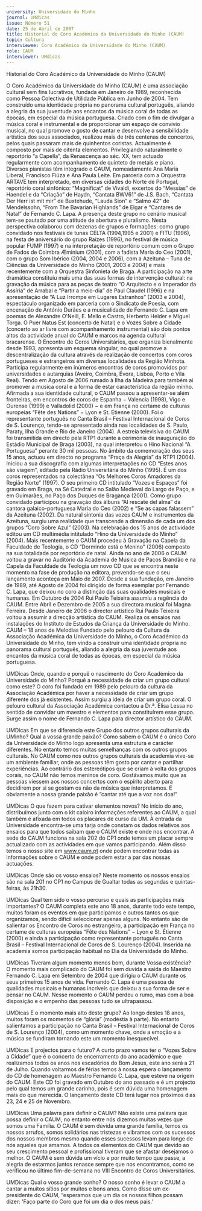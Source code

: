 ```yaml
---
university: Universidade do Minho
journal: UMdicas
issue: Número 51
date: 25 de Abril de 2007
title: Historial do Coro Académico da Universidade do Minho (CAUM)
topic: Cultura
interviewee: Coro Académico da Universidade do Minho (CAUM)
role: CAUM
interviewer: UMdicas
---
```




Historial do Coro Académico
da Universidade do Minho
(CAUM)


O Coro Académico da Universidade do Minho (CAUM) é
uma associação cultural sem fins lucrativos, fundada em
Janeiro de 1989, reconhecida como Pessoa Colectiva de
Utilidade Pública em Junho de 2004.
Tem construído uma identidade própria no panorama
cultural português, aliando a alegria da sua juventude aos
encantos da música coral de todas as épocas, em especial
da música portuguesa. Criado com o fim de divulgar a
música coral e instrumental e de proporcionar um espaço de
convívio musical, no qual promove o gosto de cantar e
desenvolve a sensibilidade artística dos seus associados,
realizou mais de três centenas de concertos, pelos quais
passaram mais de quinhentos coristas. Actualmente é
composto por mais de oitenta elementos.
Privilegiando naturalmente o reportório “a Capella”, da
Renascença ao séc. XX, tem actuado regularmente com
acompanhamento de quinteto de metais e piano. Diversos
pianistas têm integrado o CAUM, nomeadamente Ana Maria
Liberal, Francisco Fiúza e Ana Paula Leite.
Em parceria com a Orquestra ARTAVE tem interpretado, em
diversas cidades do Norte de Portugal, reportório coral sinfónico: “Magnificat” de Vivaldi, excertos do “Messias” de
Haendel e da “Criação” de Haydn, “Cantata BWV61” de J.S.
Bach, “Cantata Der Herr ist mit mir” de Buxtehude, “Lauda
Sion” e “Salmo 42” de Mendelssohn, “From The Bavarian
Highlands” de Elgar e “Cantares de Natal” de Fernando C.
Lapa.
A presença deste grupo no cenário musical tem-se pautado
por uma atitude de abertura e pluralismo. Nesta perspectiva
colaborou com dezenas de grupos e formações: como grupo
convidado nos festivais de tunas CELTA (1994,1995 e 2001)
e FITU (1996), na festa de aniversário do grupo Raízes
(1996), no festival de música popular FUMP (1997) e na
interpretação de reportório comum com o Grupo de Fados
de Coimbra Æminium (2001), com a fadista María do Ceo
(2001), com o grupo Som Ibérico (2004, 2004 e 2006), com a
Azeituna – Tuna de Ciências da Universidade do Minho
(2001, 2003 e 2004) e mais recentemente com a Orquestra
Sinfonieta de Braga.
A participação na arte dramática constituiu mais uma das
suas formas de intervenção cultural: na gravação da música
para as peças de teatro “O Arquitecto e o Imperador da
Assíria” de Arrabal e “Partir a meio-dia” de Paul Claudel
(1996) e na apresentação de “A Luz Irrompe em Lugares
Estranhos” (2003 e 2004), espectáculo organizado em
parceria com o Sindicato de Poesia, com encenação de
António Durães e a musicalidade de Fernando C. Lapa em
poemas de Alexandre O'Neill, E. Mello e Castro, Herberto
Helder e Miguel Torga.
O Puer Natus Est (concerto de Natal) e o Vozes Sobre a
Cidade (concerto ao ar livre com acompanhamento
instrumental) são dois pontos altos da actividade anual do
CAUM e marcos na agenda cultural bracarense.
O Encontro de Coros Universitários, que organiza
bienalmente desde 1993, apresenta um esquema singular,
no qual promove a descentralização da cultura através da
realização de concertos com coros portugueses e
estrangeiros em diversas localidades da Região Minhota.
Participa regularmente em inúmeros encontros de coros
promovidos por universidades e autarquias (Aveiro,
Coimbra, Évora, Lisboa, Porto e Vila Real). Tendo em Agosto
de 2006 rumado à Ilha da Madeira para também ai promover
a musica coral e a forma de estar característica da região
minho.
Afirmada a sua identidade cultural, o CAUM passou a
apresentar-se além fronteiras, em encontros de coros de
Espanha − Valencia (1998), Vigo e Ourense (1999) e
Valladolid (2000) − e em França no certame de culturas
europeias “Fête des Nations” − Lyon e St. Étienne (2000).
Foi o representante português no Canta Brasil – Festival
Internacional de Coros de S. Lourenço, tendo-se
apresentado ainda nas localidades de S. Paulo, Paraty, Ilha
Grande e Rio de Janeiro (2004).
A estreia televisiva do CAUM foi transmitida em directo pela
RTP1 durante a cerimónia de inauguração do Estádio
Municipal de Braga (2003), na qual interpretou o Hino
Nacional “A Portuguesa” perante 30 mil pessoas. No âmbito
da comemoração dos seus 15 anos, actuou em directo no
programa “Praça da Alegria” da RTP1 (2004).
Iniciou a sua discografia com algumas interpretações no CD
“Estes anos são viagem”, editado pela Rádio Universitária
do Minho (1995). É um dos coros representados na
colectânea “Os Melhores Coros Amadores da Região Norte”
(1997). O seu primeiro CD intitulado “Vozes e Espaços” foi
gravado em Braga, na Sé Catedral e no Salão Medieval do
Largo de Paço, e em Guimarães, no Paço dos Duques de
Bragança (2001). Como grupo convidado participou na
gravação dos álbuns “Al rescate del alma” da cantora
galaico-portuguesa María do Ceo (2002) e “Se as capas
falassem” da Azeituna (2002). Da natural sintonia das vozes
CAUM e instrumentos da Azeituna, surgiu uma realidade
que transcende a dimensão de cada um dos grupos “Coro
Sobre Azul” (2003). Na celebração dos 15 anos de
actividade editou um CD multimédia intitulado “Hino da
Universidade do Minho” (2004). Mais recentemente o CAUM
procedeu à Gravação na Capela da Faculdade de Teologia,
o CD “Dormindo está o Menino” (2006) composto na sua
totalidade por reportório de natal. Ainda no ano de 2006 o
CAUM voltou a gravar no Auditório da Academia de Música
de Paços Brandão e na Capela da Faculdade de Teologia
um novo CD que se encontra neste momento na fase de
produção na editora, prevendo-se que o seu lançamento
aconteça em Maio de 2007.
Desde a sua fundação, em Janeiro de 1989, até Agosto de
2004 foi dirigido de forma exemplar por Fernando C. Lapa,
que deixou no coro a distinção das suas qualidades musicais
e humanas. Em Outubro de 2004 Rui Paulo Teixeira assumiu
a regência do CAUM. Entre Abril e Dezembro de 2005 a sua
directora musical foi Magna Ferreira. Desde Janeiro de 2006
o director artístico Rui Paulo Teixeira voltou a assumir a
direcção artística do CAUM.
Realiza os ensaios nas instalações do Instituto de Estudos
da Criança da Universidade do Minho.
CAUM – 18 anos de Melodias
Fundado pelo pelouro da Cultura da Associação Académica
da Universidade do Minho, o Coro Académico da
Universidade do Minho, tem vindo a construir uma
identidade própria no panorama cultural português, aliando
a alegria da sua juventude aos encantos da música coral de
todas as épocas, em especial da música portuguesa.


UMDicas Onde, quando e porquê o nascimento do Coro
Académico da Universidade do Minho? Porquê a
necessidade de criar um grupo cultural como este?
O coro foi fundado em 1989 pelo pelouro da cultura da
Associação Académica por haver a necessidade de criar um
grupo diferente dos já existentes. Assim surgiu a ideia de
criar um grupo coral.
O pelouro cultural da Associação Académica contactou a
Dr.ª. Elisa Lessa no sentido de convidar um maestro e
elementos para constituírem esse grupo. Surge assim o
nome de Fernando C. Lapa para director artístico do CAUM.


UMDicas Em que se diferencia este Grupo dos outros
grupos culturais da UMinho? Qual a vossa grande
paixão?
Como sabem o CAUM é o único Coro da Universidade do
Minho logo apresenta uma estrutura e carácter diferentes.
No entanto temos muitas semelhanças com os outros
grupos culturais. No CAUM como nos outros grupos
culturais da academia vive-se um ambiente familiar, onde as
pessoas têm gosto por cantar e partilhar experiências. Ao
contrário dos estereótipos que se criam à volta dos grupos
corais, no CAUM não temos meninos de coro. Gostávamos
muito que as pessoas viessem aos nossos concertos com o
espírito aberto para decidirem por si se gostam os não da
música que interpretamos. E obviamente a nossa grande
paixão é ”cantar até que a voz nos doa!”


UMDicas O que fazem para cativar elementos novos?
No início do ano, distribuímos junto com o kit caloiro
informações referentes ao CAUM, a qual também é afixada
em todos os placares de curso da UM.
À entrada da Universidade encontra-se uma tarja onde
constam os dados relativos aos ensaios para que todos
saibam que o CAUM existe e onde nos encontrar.
A sede do CAUM funciona na sala 202 do CP1 onde temos
um placar sempre actualizado com as actividades em que
vamos participando.
Além disso temos o nosso site em www.caum.pt onde
podem encontrar todas as informações sobre o CAUM e
onde podem estar a par das nossas actuações.


UMDicas Onde são os vosso ensaios?
Neste momento os nossos ensaios são na sala 201 no CP1
no Campus de Gualtar todas as segundas e quintas-feiras,
às 21h30.


UMDicas Qual tem sido o vosso percurso e quais as
participações mais importantes?
O CAUM completa este ano 18 anos, durante todo este
tempo, muitos foram os eventos em que participamos e
outros tantos os que organizamos, sendo difícil seleccionar
apenas alguns. No entanto são de salientar os Encontro de
Coros no estrangeiro, a participação em França no certame
de culturas europeias “Fête des Nations” − Lyon e St.
Étienne (2000) e ainda a participação como representante
português no Canta Brasil – Festival Internacional de Coros
de S. Lourenço (2004).
Inserida na academia somos participação habitual no Dia da
Universidade do Minho.


UMDicas Tiveram algum momento menos bom, durante
Vossa existência?
O momento mais complicado do CAUM foi sem duvida a
saída do Maestro Fernando C. Lapa em Setembro de 2004
que dirigiu o CAUM durante os seus primeiros 15 anos de
vida. Fernando C. Lapa é uma pessoa de qualidades
musicais e humanas incríveis que deixou a sua forma de ser
e pensar no CAUM.
Nesse momento o CAUM perdeu o rumo, mas com a boa
disposição e o empenho das pessoas tudo se ultrapassou.


UMDicas E o momento mais alto deste grupo?
Ao longo destes 18 anos, muitos foram os momentos de
“glória” (modéstia à parte). No entanto salientamos a
participação no Canta Brasil – Festival Internacional de
Coros de S. Lourenço (2004), como um momento chave,
onde a emoção e a música se fundiram tornando este um
momento inesquecível.


UMDicas E projectos para o futuro?
A curto prazo vamos ter o “Vozes Sobre a Cidade” que é o
concerto de encerramento do ano académico e que
realizamos todos os anos nos escadórios do Bom Jesus,
este ano será a 21 de Julho.
Quando voltarmos de férias temos à nossa espera o
lançamento do CD de homenagem ao Maestro Fernando C.
Lapa, que esteve na origem do CAUM. Este CD foi gravado
em Outubro do ano passado e é um projecto pelo qual temos
um grande carinho, pois é sem dúvida uma homenagem
mais do que merecida. O lançamento deste CD terá lugar
nos próximos dias 23, 24 e 25 de Novembro.


UMDicas Uma palavra para definir o CAUM?
Não existe uma palavra que possa definir o CAUM, no
entanto entre nós dizemos muitas vezes que somos uma
Família.
O CAUM é sem dúvida uma grande família, temos os nossos
arrufos, somos solidários nas tristezas e vibramos com os
sucessos dos nossos membros mesmo quando esses
sucessos levam para longe de nós aqueles que amamos. A
todos os elementos do CAUM que devido ao seu
crescimento pessoal e profissional tiveram que se afastar
desejamos o melhor.
O CAUM é sem dúvida um vício e por muito tempo que
passe, a alegria de estarmos juntos renasce sempre que nos
encontramos, como se verificou no último fim-de-semana no
VIII Encontro de Coros Universitários.


UMDicas Qual o vosso grande sonho?
O nosso sonho é levar o CAUM a cantar a muitos sítios por
muitos e bons anos. Como disse um ex-presidente do
CAUM, “esperamos que um dia os nossos filhos possam
dizer: 'Faço parte do Coro que foi um dia o dos meus pais.'